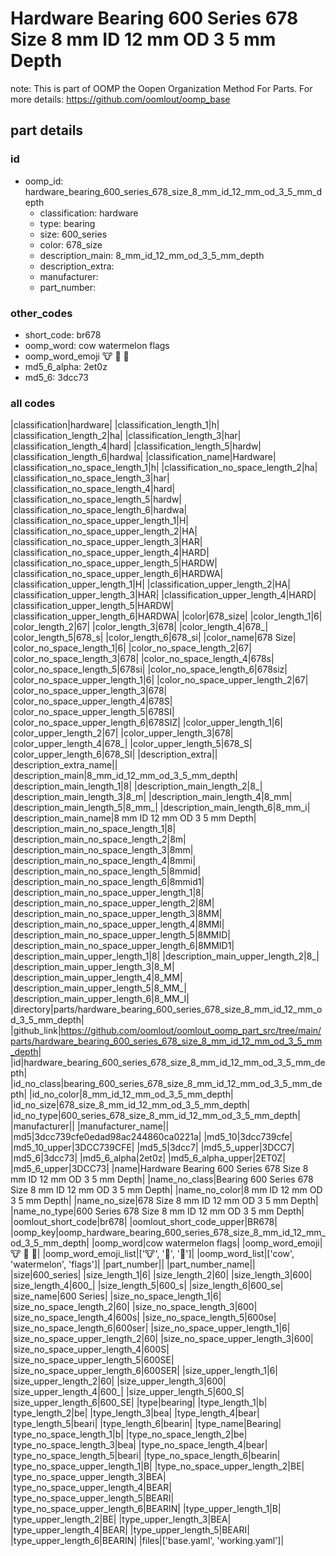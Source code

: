 # Hardware Bearing 600 Series 678 Size 8 mm ID 12 mm OD 3 5 mm Depth  

note: This is part of OOMP the Oopen Organization Method For Parts. For more details: https://github.com/oomlout/oomp_base

##  part details





### id
* oomp_id: hardware_bearing_600_series_678_size_8_mm_id_12_mm_od_3_5_mm_depth
  * classification: hardware
  * type: bearing
  * size: 600_series
  * color: 678_size
  * description_main: 8_mm_id_12_mm_od_3_5_mm_depth
  * description_extra: 
  * manufacturer: 
  * part_number: 

### other_codes
* short_code: br678
* oomp_word: cow watermelon flags
* oomp_word_emoji :cow: :watermelon: :flags:
* md5_6_alpha: 2et0z
* md5_6: 3dcc73

### all codes 
|classification|hardware|
|classification_length_1|h|
|classification_length_2|ha|
|classification_length_3|har|
|classification_length_4|hard|
|classification_length_5|hardw|
|classification_length_6|hardwa|
|classification_name|Hardware|
|classification_no_space_length_1|h|
|classification_no_space_length_2|ha|
|classification_no_space_length_3|har|
|classification_no_space_length_4|hard|
|classification_no_space_length_5|hardw|
|classification_no_space_length_6|hardwa|
|classification_no_space_upper_length_1|H|
|classification_no_space_upper_length_2|HA|
|classification_no_space_upper_length_3|HAR|
|classification_no_space_upper_length_4|HARD|
|classification_no_space_upper_length_5|HARDW|
|classification_no_space_upper_length_6|HARDWA|
|classification_upper_length_1|H|
|classification_upper_length_2|HA|
|classification_upper_length_3|HAR|
|classification_upper_length_4|HARD|
|classification_upper_length_5|HARDW|
|classification_upper_length_6|HARDWA|
|color|678_size|
|color_length_1|6|
|color_length_2|67|
|color_length_3|678|
|color_length_4|678_|
|color_length_5|678_s|
|color_length_6|678_si|
|color_name|678 Size|
|color_no_space_length_1|6|
|color_no_space_length_2|67|
|color_no_space_length_3|678|
|color_no_space_length_4|678s|
|color_no_space_length_5|678si|
|color_no_space_length_6|678siz|
|color_no_space_upper_length_1|6|
|color_no_space_upper_length_2|67|
|color_no_space_upper_length_3|678|
|color_no_space_upper_length_4|678S|
|color_no_space_upper_length_5|678SI|
|color_no_space_upper_length_6|678SIZ|
|color_upper_length_1|6|
|color_upper_length_2|67|
|color_upper_length_3|678|
|color_upper_length_4|678_|
|color_upper_length_5|678_S|
|color_upper_length_6|678_SI|
|description_extra||
|description_extra_name||
|description_main|8_mm_id_12_mm_od_3_5_mm_depth|
|description_main_length_1|8|
|description_main_length_2|8_|
|description_main_length_3|8_m|
|description_main_length_4|8_mm|
|description_main_length_5|8_mm_|
|description_main_length_6|8_mm_i|
|description_main_name|8 mm ID 12 mm OD 3 5 mm Depth|
|description_main_no_space_length_1|8|
|description_main_no_space_length_2|8m|
|description_main_no_space_length_3|8mm|
|description_main_no_space_length_4|8mmi|
|description_main_no_space_length_5|8mmid|
|description_main_no_space_length_6|8mmid1|
|description_main_no_space_upper_length_1|8|
|description_main_no_space_upper_length_2|8M|
|description_main_no_space_upper_length_3|8MM|
|description_main_no_space_upper_length_4|8MMI|
|description_main_no_space_upper_length_5|8MMID|
|description_main_no_space_upper_length_6|8MMID1|
|description_main_upper_length_1|8|
|description_main_upper_length_2|8_|
|description_main_upper_length_3|8_M|
|description_main_upper_length_4|8_MM|
|description_main_upper_length_5|8_MM_|
|description_main_upper_length_6|8_MM_I|
|directory|parts/hardware_bearing_600_series_678_size_8_mm_id_12_mm_od_3_5_mm_depth|
|github_link|https://github.com/oomlout/oomlout_oomp_part_src/tree/main/parts/hardware_bearing_600_series_678_size_8_mm_id_12_mm_od_3_5_mm_depth|
|id|hardware_bearing_600_series_678_size_8_mm_id_12_mm_od_3_5_mm_depth|
|id_no_class|bearing_600_series_678_size_8_mm_id_12_mm_od_3_5_mm_depth|
|id_no_color|8_mm_id_12_mm_od_3_5_mm_depth|
|id_no_size|678_size_8_mm_id_12_mm_od_3_5_mm_depth|
|id_no_type|600_series_678_size_8_mm_id_12_mm_od_3_5_mm_depth|
|manufacturer||
|manufacturer_name||
|md5|3dcc739cfe0edad98ac244860ca0221a|
|md5_10|3dcc739cfe|
|md5_10_upper|3DCC739CFE|
|md5_5|3dcc7|
|md5_5_upper|3DCC7|
|md5_6|3dcc73|
|md5_6_alpha|2et0z|
|md5_6_alpha_upper|2ET0Z|
|md5_6_upper|3DCC73|
|name|Hardware Bearing 600 Series 678 Size 8 mm ID 12 mm OD 3 5 mm Depth|
|name_no_class|Bearing 600 Series 678 Size 8 mm ID 12 mm OD 3 5 mm Depth|
|name_no_color|8 mm ID 12 mm OD 3 5 mm Depth|
|name_no_size|678 Size 8 mm ID 12 mm OD 3 5 mm Depth|
|name_no_type|600 Series 678 Size 8 mm ID 12 mm OD 3 5 mm Depth|
|oomlout_short_code|br678|
|oomlout_short_code_upper|BR678|
|oomp_key|oomp_hardware_bearing_600_series_678_size_8_mm_id_12_mm_od_3_5_mm_depth|
|oomp_word|cow watermelon flags|
|oomp_word_emoji|:cow: :watermelon: :flags:|
|oomp_word_emoji_list|[':cow:', ':watermelon:', ':flags:']|
|oomp_word_list|['cow', 'watermelon', 'flags']|
|part_number||
|part_number_name||
|size|600_series|
|size_length_1|6|
|size_length_2|60|
|size_length_3|600|
|size_length_4|600_|
|size_length_5|600_s|
|size_length_6|600_se|
|size_name|600 Series|
|size_no_space_length_1|6|
|size_no_space_length_2|60|
|size_no_space_length_3|600|
|size_no_space_length_4|600s|
|size_no_space_length_5|600se|
|size_no_space_length_6|600ser|
|size_no_space_upper_length_1|6|
|size_no_space_upper_length_2|60|
|size_no_space_upper_length_3|600|
|size_no_space_upper_length_4|600S|
|size_no_space_upper_length_5|600SE|
|size_no_space_upper_length_6|600SER|
|size_upper_length_1|6|
|size_upper_length_2|60|
|size_upper_length_3|600|
|size_upper_length_4|600_|
|size_upper_length_5|600_S|
|size_upper_length_6|600_SE|
|type|bearing|
|type_length_1|b|
|type_length_2|be|
|type_length_3|bea|
|type_length_4|bear|
|type_length_5|beari|
|type_length_6|bearin|
|type_name|Bearing|
|type_no_space_length_1|b|
|type_no_space_length_2|be|
|type_no_space_length_3|bea|
|type_no_space_length_4|bear|
|type_no_space_length_5|beari|
|type_no_space_length_6|bearin|
|type_no_space_upper_length_1|B|
|type_no_space_upper_length_2|BE|
|type_no_space_upper_length_3|BEA|
|type_no_space_upper_length_4|BEAR|
|type_no_space_upper_length_5|BEARI|
|type_no_space_upper_length_6|BEARIN|
|type_upper_length_1|B|
|type_upper_length_2|BE|
|type_upper_length_3|BEA|
|type_upper_length_4|BEAR|
|type_upper_length_5|BEARI|
|type_upper_length_6|BEARIN|
|files|['base.yaml', 'working.yaml']|
